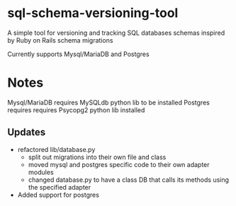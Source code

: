 # sql-schema-versioning-tool
A simple tool for versioning and tracking SQL databases schemas inspired by Ruby on Rails schema migrations

Currently supports Mysql/MariaDB and Postgres

# Notes
Mysql/MariaDB requires MySQLdb python lib to be installed
Postgres requires requires Psycopg2 python lib installed


## Updates
* refactored lib/database.py
	* split out migrations into their own file and class
	* moved mysql and postgres specific code to their own adapter modules
	* changed database.py to have a class DB that calls its methods using the specified adapter
* Added support for postgres
